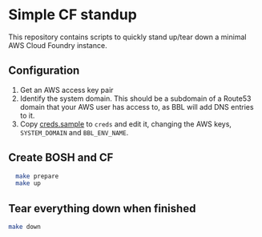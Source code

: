 # Simple CF standup

This repository contains scripts to quickly stand up/tear down a minimal AWS Cloud Foundry instance.

## Configuration

1. Get an AWS access key pair
2. Identify the system domain. This should be a subdomain of a Route53 domain that your AWS user has access to, as BBL will add DNS entries to it.
3. Copy [creds.sample](creds.sample) to `creds` and edit it, changing the AWS keys, `SYSTEM_DOMAIN` and `BBL_ENV_NAME`.

## Create BOSH and CF

```sh
  make prepare
  make up
```

## Tear everything down when finished

```sh
make down
```
